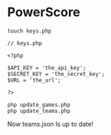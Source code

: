 # PowerScore

```touch keys.php```

```
// keys.php

<?php

$API_KEY = 'the_api_key';
$SECRET_KEY = 'the_secret_key';
$URL = 'the_url';

?>
```
```
php update_games.php
php update_teams.php
```

Now teams.json Is up to date!
